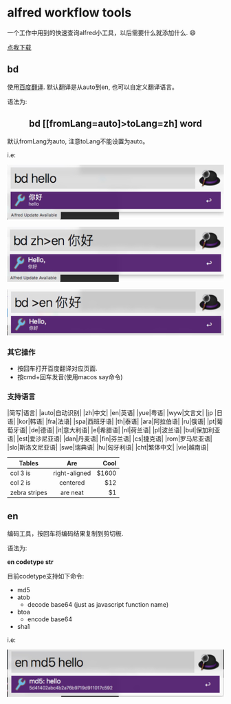 # alfred workflow tools

一个工作中用到的快速查询alfred小工具，以后需要什么就添加什么. :smile:

[点我下载](https://github.com/FatShen3/alfred-workflows/releases)

## bd

使用[百度翻译](http://api.fanyi.baidu.com/api/trans/product/index). 默认翻译是从auto到en, 也可以自定义翻译语言。

语法为:

<h2 align="center">bd [[fromLang=auto]>toLang=zh] word</h2>

默认fromLang为auto, 注意toLang不能设置为auto。

i.e: 

![](https://github.com/FatShen3/alfred-workflows/blob/master/markdown-images/1.jpg)

![](https://github.com/FatShen3/alfred-workflows/blob/master/markdown-images/2.jpg)

![](https://github.com/FatShen3/alfred-workflows/blob/master/markdown-images/4.jpg)

### 其它操作

* 按回车打开百度翻译对应页面.
* 按cmd+回车发音(使用macos say命令)


### 支持语言

|简写|语言|
|auto|自动识别|
|zh|中文|
|en|英语|
|yue|粤语|
|wyw|文言文|
|jp	|日语|
|kor|韩语|
|fra|法语|
|spa|西班牙语|
|th|泰语|
|ara|阿拉伯语|
|ru|俄语|
|pt|葡萄牙语|
|de|德语|
|it|意大利语|
|el|希腊语|
|nl|荷兰语|
|pl|波兰语|
|bul|保加利亚语|
|est|爱沙尼亚语|
|dan|丹麦语|
|fin|芬兰语|
|cs|捷克语|
|rom|罗马尼亚语|
|slo|斯洛文尼亚语|
|swe|瑞典语|
|hu|匈牙利语|
|cht|繁体中文|
|vie|越南语|

|Tables         | Are           | Cool  |
| ------------- |:-------------:| -----:|
| col 3 is      | right-aligned | $1600 |
| col 2 is      | centered      |   $12 |
| zebra stripes | are neat      |    $1 |

## en

编码工具，按回车将编码结果复制到剪切板.

语法为:

**en codetype str**

目前codetype支持如下命令:

* md5
* atob 
  * decode base64 (just as javascript function name)
* btoa
  * encode base64
* sha1

i.e: 

![](https://github.com/FatShen3/alfred-workflows/blob/master/markdown-images/3.jpg)
